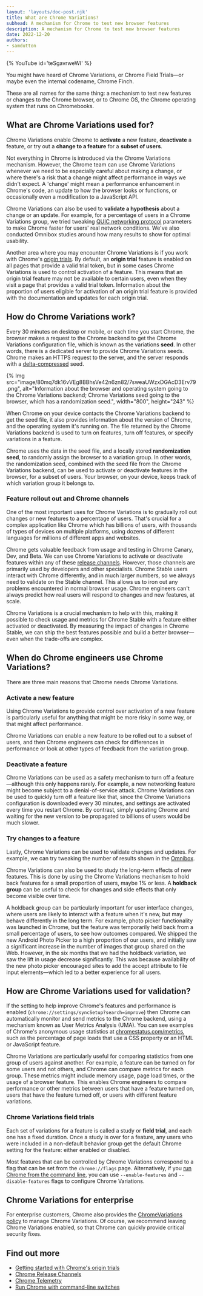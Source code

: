 ```yaml
---
layout: 'layouts/doc-post.njk'
title: What are Chrome Variations?
subhead: A mechanism for Chrome to test new browser features
description: A mechanism for Chrome to test new browser features
date: 2022-12-20
authors:
- samdutton
---
```


{% YouTube
id='teSgavrweWI' 
%}

You might have heard of Chrome Variations, or Chrome Field Trials—or maybe even the internal
codename, Chrome Finch.

These are all names for the same thing: a mechanism to test new features or changes to the Chrome
browser, or to Chrome OS, the Chrome operating system that runs on Chromebooks.

## What are Chrome Variations used for?

Chrome Variations enable Chrome to **activate** a new feature, **deactivate** a feature, or try out
a **change to a feature** for a **subset of users**. 

Not everything in Chrome is introduced via the Chrome Variations mechanism. However, the Chrome team
can use Chrome Variations whenever we need to be especially careful about making a change, or where
there's a risk that a change might affect performance in ways we didn't expect. A 'change' might
mean a performance enhancement in Chrome's code, an update to how the browser looks or functions, or
occasionally even a modification to a JavaScript API. 

Chrome Variations can also be used to **validate a hypothesis** about a change or an update.
For example, for a percentage of users in a Chrome Variations group, we tried tweaking [QUIC
networking protocol](https://blog.cloudflare.com/the-road-to-quic/) parameters to make Chrome faster
for users' real network conditions. We've also conducted Omnibox studies around how many results to
show for optimal usability. 

Another area where you may encounter Chrome Variations is if you work with Chrome's [origin
trials](/docs/web-platform/origin-trials/). By default, an **origin trial** feature is enabled on
all pages that provide a valid trial token, but in some cases Chrome Variations is used to control
activation of a feature. This means that an origin trial feature may not be available to certain
users, even when they visit a page that provides a valid trial token. Information about the
proportion of users eligible for activation of an origin trial feature is provided with the
documentation and updates for each origin trial.

## How do Chrome Variations work?

Every 30 minutes on desktop or mobile, or each time you start Chrome, the browser makes a request to
the Chrome backend to get the Chrome Variations configuration file, which is known as the variations
**seed**. In other words, there is a dedicated server to provide Chrome Variations seeds. Chrome
makes an HTTPS request to the server, and the server responds with a
[delta-compressed](https://en.wikipedia.org/wiki/Delta_encoding) seed.

{% Img src="image/80mq7dk16vVEg8BBhsVe42n6zn82/7sweaUWzxDGAcD3Erv79.png", alt="Information about the
browser and operating system going to the Chrome Variations backend; Chrome Variations seed going to
the browser, which has a randomization seed.", width="800", height="243" %}

When Chrome on your device contacts the Chrome Variations backend to get the seed file, it also
provides information about the version of Chrome, and the operating system it's running on. The file
returned by the Chrome Variations backend is used to turn on features, turn off features, or specify
variations in a feature. 

Chrome uses the data in the seed file, and a locally stored **randomization seed**, to randomly
assign the browser to a variation group. In other words, the randomization seed, combined with the
seed file from the Chrome Variations backend, can be used to activate or deactivate features in the
browser, for a subset of users. Your browser, on your device, keeps track of which variation group
it belongs to.   

### Feature rollout out and Chrome channels

One of the most important uses for Chrome Variations is to gradually roll out changes or new
features to a percentage of users. That's crucial for a complex application like Chrome which has
billions of users, with thousands of types of devices on multiple platforms, using dozens of
different languages for millions of different apps and websites.

Chrome gets valuable feedback from usage and testing in Chrome Canary, Dev, and Beta. We can use
Chrome Variations to activate or deactivate features within any of these [release
channels](https://www.chromium.org/getting-involved/dev-channel/). However, those channels are
primarily used by developers and other specialists. Chrome Stable users interact with Chrome
differently, and in much larger numbers, so we always need to validate on the Stable channel. This
allows us to iron out any problems encountered in normal browser usage. Chrome engineers can't
always predict how real users will respond to changes and new features, at scale.  

Chrome Variations is a crucial mechanism to help with this, making it possible to check usage and
metrics for Chrome Stable with a feature either activated or deactivated. By measuring the impact of
changes in Chrome Stable, we can ship the best features possible and build a better browser—even
when the trade-offs are complex.

## When do Chrome engineers use Chrome Variations?

There are three main reasons that Chrome needs Chrome Variations.

### Activate a new feature 

Using Chrome Variations to provide control over activation of a new feature is particularly useful
for anything that might be more risky in some way, or that might affect performance.

Chrome Variations can enable a new feature to be rolled out to a subset of users, and then Chrome
engineers can check for differences in performance or look at other types of feedback from the
variation group. 

### Deactivate a feature

Chrome Variations can be used as a safety mechanism to turn off a feature—although this only happens
rarely. For example, a new networking feature might become subject to a denial-of-service attack.
Chrome Variations can be used to quickly turn off a feature like that, since the Chrome Variations
configuration is downloaded every 30 minutes, and settings are activated every time you restart
Chrome. By contrast, simply updating Chrome and waiting for the new version to be propagated to
billions of users would be much slower.

### Try changes to a feature

Lastly, Chrome Variations can be used to validate changes and updates. For example, we can try
tweaking the number of results shown in the
[Omnibox](https://blog.chromium.org/2021/11/searching-browsing-shutdown-chrome-performance-improvements.html).

Chrome Variations can also be used to study the long-term effects of new features. This is done by
using the Chrome Variations mechanism to hold back features for a small proportion of users, maybe
1% or less. A **holdback group** can be useful to check for changes and side effects that only
become visible over time.

A holdback group can be particularly important for user interface changes, where users are likely to
interact with a feature when it's new, but may behave differently in the long term. For example,
photo picker functionality was launched in Chrome, but the feature was temporarily held back from a
small percentage of users, to see how outcomes compared. We shipped the new Android Photo Picker to
a high proportion of our users, and initially saw a significant increase in the number of images
that group shared on the Web. However, in the six months that we had the holdback variation, we saw
the lift in usage decrease significantly. This was because availability of the new photo picker
encouraged sites to add the accept attribute to file input elements—which led to a better experience
for all users.

## How are Chrome Variations used for validation?

If the setting to help improve Chrome's features and performance is enabled
(`chrome://settings/syncSetup?search=improve`) then Chrome can automatically monitor and send
metrics to the Chrome backend, using a mechanism known as User Metrics Analysis (UMA).  You can see
examples of Chrome's anonymous usage statistics at
[chromestatus.com/metrics](https://chromestatus.com/metrics), such as the percentage of page loads
that use a CSS property or an HTML or JavaScript feature.

Chrome Variations are particularly useful for comparing statistics from one group of users against
another. For example, a feature can be turned on for some users and not others, and Chrome can
compare metrics for each group. These metrics might include memory usage, page load times, or the
usage of a browser feature. This enables Chrome engineers to compare performance or other metrics
between users that have a feature turned on, users that have the feature turned off, or users with
different feature variations. 

### Chrome Variations field trials

Each set of variations for a feature is called a study or **field trial**, and each one has a fixed
duration. Once a study is over for a feature, any users who were included in a non-default behavior
group get the default Chrome setting for the feature: either enabled or disabled. 

Most features that can be controlled by Chrome Variations correspond to a flag that can be set from
the `chrome://flags` page. Alternatively, if you
[run Chrome from the command line](https://www.chromium.org/developers/how-tos/run-chromium-with-flags/),
you can use `--enable-features` and `--disable-features` flags to configure Chrome Variations.

## Chrome Variations for enterprise

For enterprise customers, Chrome also provides the [ChromeVariations
policy](https://support.google.com/chrome/a/answer/9805991?hl=en) to manage Chrome Variations. Of
course, we recommend leaving Chrome Variations enabled, so that Chrome can quickly provide critical
security fixes.

## Find out more

-  [Getting started with Chrome's origin trials](/docs/web-platform/origin-trials/)
-  [Chrome Release Channels](https://www.chromium.org/getting-involved/dev-channel/)
-  [Chrome Telemetry](https://chromium.googlesource.com/catapult/+/HEAD/telemetry/README.md)
-  [Run Chrome with command-line switches](https://www.chromium.org/developers/how-tos/run-chromium-with-flags/)